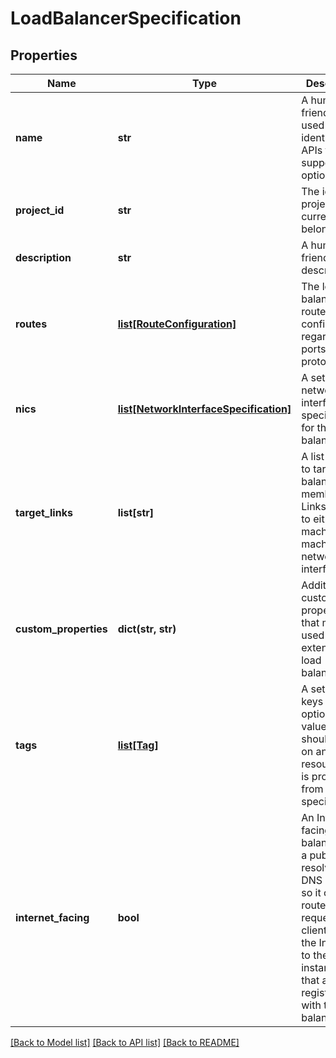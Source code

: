 # LoadBalancerSpecification

## Properties
Name | Type | Description | Notes
------------ | ------------- | ------------- | -------------
**name** | **str** | A human-friendly name used as an identifier in APIs that support this option. | 
**project_id** | **str** | The id of the project the current user belongs to. | 
**description** | **str** | A human-friendly description. | [optional] 
**routes** | [**list[RouteConfiguration]**](RouteConfiguration.md) | The load balancer route configuration regarding ports and protocols. | 
**nics** | [**list[NetworkInterfaceSpecification]**](NetworkInterfaceSpecification.md) | A set of network interface specifications for this load balancer. | 
**target_links** | **list[str]** | A list of links to target load balancer pool members. Links can be to either a machine or a machine&#x27;s network interface. | [optional] 
**custom_properties** | **dict(str, str)** | Additional custom properties that may be used to extend the load balancer. | [optional] 
**tags** | [**list[Tag]**](Tag.md) | A set of tag keys and optional values that should be set on any resource that is produced from this specification. | [optional] 
**internet_facing** | **bool** | An Internet-facing load balancer has a publicly resolvable DNS name, so it can route requests from clients over the Internet to the instances that are registered with the load balancer. | [optional] 

[[Back to Model list]](../README.md#documentation-for-models) [[Back to API list]](../README.md#documentation-for-api-endpoints) [[Back to README]](../README.md)

